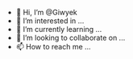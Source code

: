 - 👋 Hi, I’m @Giwyek
- 👀 I’m interested in ...
- 🌱 I’m currently learning ...
- 💞️ I’m looking to collaborate on ...
- 📫 How to reach me ...

<!---
Giwyek/Giwyek is a ✨ special ✨ repository because its `README.md` (this file) appears on your GitHub profile.
You can click the Preview link to take a look at your changes.
--->

